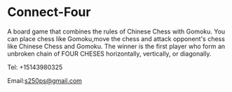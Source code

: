 # Connect-Four

A board game that combines the rules of Chinese Chess with Gomoku. You can place chess like Gomoku,move the chess and attack opponent's chess like Chinese Chess and Gomoku.
The winner is the first player who form an unbroken chain of FOUR CHESES horizontally, vertically, or diagonally.

Tel: +15143980325

Email:s250ps@gmail.com

